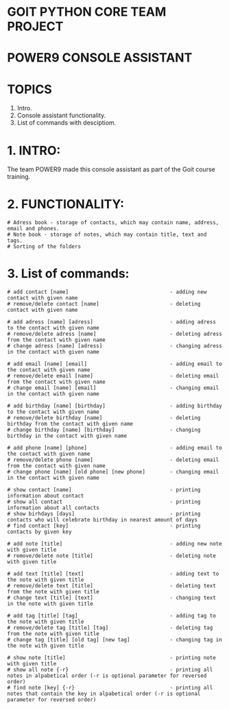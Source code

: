 # GOIT PYTHON CORE TEAM PROJECT

# POWER9 CONSOLE ASSISTANT

# TOPICS
  1.  Intro.
  2.  Console assistant functionality.
  3.  List of commands with desciptiom.


# 1. INTRO:
  The team POWER9 made this console assistant as part of the Goit course training.
  
# 2. FUNCTIONALITY:
    # Adress book - storage of contacts, which may contain name, address, email and phones.
    # Note book - storage of notes, which may contain title, text and tags. 
    # Sorting of the folders
    
# 3. List of commands:
    # add contact [name]                                 - adding new contact with given name
    # remove/delete contact [name]                       - deleting contact with given name
    
    # add adress [name] [adress]                         - adding adress to the contact with given name
    # remove/delete adress [name]                        - deleting adress from the contact with given name
    # change adress [name] [adress]                      - changing adress in the contact with given name
    
    # add email [name] [email]                           - adding email to the contact with given name
    # remove/delete email [name]                         - deleting email from the contact with given name
    # change email [name] [email]                        - changing email in the contact with given name
    
    # add birthday [name] [birthday]                     - adding birthday to the contact with given name
    # remove/delete birthday [name]                      - deleting birthday from the contact with given name
    # change birthday [name] [birthday]                  - changing birthday in the contact with given name
    
    # add phone [name] [phone]                           - adding email to the contact with given name
    # remove/delete phone [name]                         - deleting email from the contact with given name
    # change phone [name] [old phone] [new phone]        - changing email in the contact with given name
    
    # show contact [name]                                - printing information about contact
    # show all contact                                   - printing information about all contacts
    # show birhdays [days]                               - printing contacts who will celebrate birthday in nearest amount of days
    # find contact [key]                                 - printing contacts by given key
    
    # add note [title]                                   - adding new note with given title
    # remove/delete note [title]                         - deleting note with given title
    
    # add text [title] [text]                            - adding text to the note with given title
    # remove/delete text [title]                         - deleting text from the note with given title
    # change text [title] [text]                         - changing text in the note with given title
    
    # add tag [title] [tag]                              - adding tag to the note with given title
    # remove/delete tag [title] [tag]                    - deleting tag from the note with given title
    # change tag [title] [old tag] [new tag]             - changing tag in the note with given title
    
    # show note [title]                                  - printing note with given title
    # show all note {-r}                                 - printing all notes in alpabetical order (-r is optional parameter for reversed order)
    # find note [key] {-r}                               - printing all notes that contain the key in alpabetical order (-r is optional parameter for reversed order)
